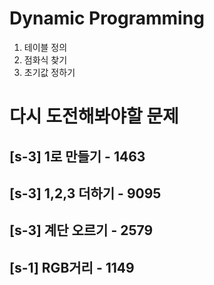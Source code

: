 # Dynamic Programming
1. 테이블 정의
2. 점화식 찾기
3. 초기값 정하기


# 다시 도전해봐야할 문제
## [s-3] 1로 만들기 - 1463
## [s-3] 1,2,3 더하기 - 9095
## [s-3] 계단 오르기 - 2579
## [s-1] RGB거리 - 1149